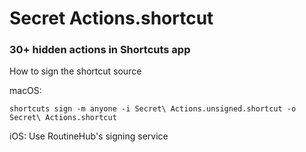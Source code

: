 # Secret Actions.shortcut
### 30+ hidden actions in Shortcuts app

How to sign the shortcut source

macOS:
~~~
shortcuts sign -m anyone -i Secret\ Actions.unsigned.shortcut -o Secret\ Actions.shortcut
~~~

iOS: Use RoutineHub's signing service
